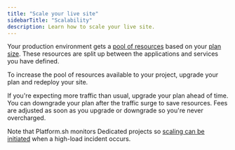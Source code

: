 ```yaml
---
title: "Scale your live site"
sidebarTitle: "Scalability"
description: Learn how to scale your live site.
---
```


Your production environment gets a [pool of resources](../create-apps/app-reference.md#sizes)
based on your [plan size](../administration/pricing/_index.md).
These resources are split up between the applications and services you have defined.

To increase the pool of resources available to your project,
upgrade your plan and redeploy your site.

If you're expecting more traffic than usual, 
upgrade your plan ahead of time.
You can downgrade your plan after the traffic surge to save resources.
Fees are adjusted as soon as you upgrade or downgrade so you're never overcharged.

Note that Platform.sh monitors Dedicated projects so [scaling can be initiated](../dedicated-gen-2/architecture/scalability.md)
when a high-load incident occurs. 